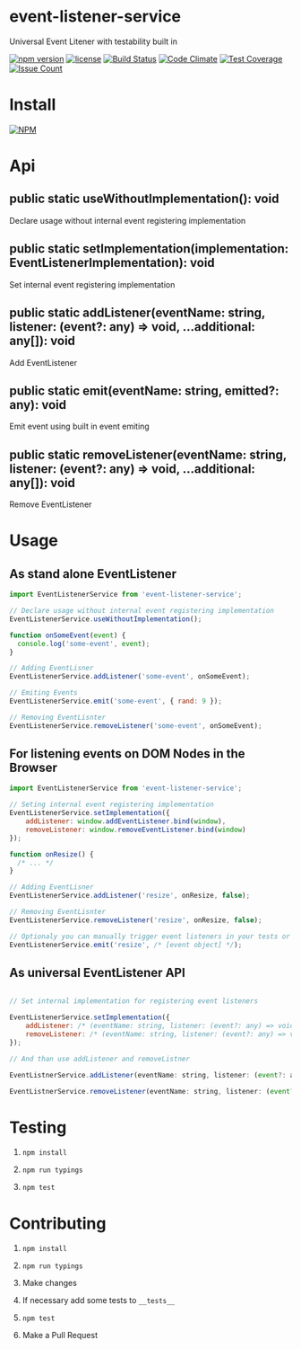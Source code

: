 # event-listener-service
Universal Event Litener with testability built in

[![npm version](https://badge.fury.io/js/event-listener-service.svg)](https://badge.fury.io/js/event-listener-service)
[![license](https://img.shields.io/badge/license-MIT-blue.svg)](https://github.com/NoHomey/event-listener-service)
[![Build Status](https://semaphoreci.com/api/v1/nohomey/event-listener-service/branches/master/badge.svg)](https://semaphoreci.com/nohomey/event-listener-service)
[![Code Climate](https://codeclimate.com/github/NoHomey/event-listener-service/badges/gpa.svg)](https://codeclimate.com/github/NoHomey/event-listener-service)
[![Test Coverage](https://codeclimate.com/github/NoHomey/event-listener-service/badges/coverage.svg)](https://codeclimate.com/github/NoHomey/event-listener-service/coverage)
[![Issue Count](https://codeclimate.com/github/NoHomey/event-listener-service/badges/issue_count.svg)](https://codeclimate.com/github/NoHomey/event-listener-service)


# Install

[![NPM](https://nodei.co/npm/event-listener-service.png?downloads=true&stars=true)](https://nodei.co/npm/event-listener-service/)

# Api

## public static useWithoutImplementation(): void

Declare usage without internal event registering implementation

## public static setImplementation(implementation: EventListenerImplementation): void

Set internal event registering implementation

## public static addListener(eventName: string, listener: (event?: any) => void, ...additional: any[]): void

Add EventListener

## public static emit(eventName: string, emitted?: any): void

Emit event using built in event emiting

## public static removeListener(eventName: string, listener: (event?: any) => void, ...additional: any[]): void

Remove EventListener

# Usage

## As stand alone EventListener

```javascript
import EventListenerService from 'event-listener-service';

// Declare usage without internal event registering implementation
EventListenerService.useWithoutImplementation();

function onSomeEvent(event) {
  console.log('some-event', event);
}

// Adding EventLisner
EventListenerService.addListener('some-event', onSomeEvent);

// Emiting Events 
EventListenerService.emit('some-event', { rand: 9 });

// Removing EventLisnter
EventListenerService.removeListener('some-event', onSomeEvent);
```

## For listening events on DOM Nodes in the Browser

```javascript
import EventListenerService from 'event-listener-service';

// Seting internal event registering implementation
EventListenerService.setImplementation({
    addListener: window.addEventListener.bind(window),
    removeListener: window.removeEventListener.bind(window)
});

function onResize() {
  /* ... */
}

// Adding EventLisner
EventListenerService.addListener('resize', onResize, false);

// Removing EventLisnter
EventListenerService.removeListener('resize', onResize, false);

// Optionaly you can manually trigger event listeners in your tests or when you need to fully simulate event 
EventListenerService.emit('resize', /* [event object] */);
```

## As universal EventListener API

```javascript

// Set internal implementation for registering event listeners

EventListenerService.setImplementation({
    addListener: /* (eventName: string, listener: (event?: any) => void, ...additional: any[]) => void */
    removeListener: /* (eventName: string, listener: (event?: any) => void, ...additional: any[]) => void */
});

// And than use addListener and removeListner

EventListnerService.addListener(eventName: string, listener: (event?: any) => void, ...additional: any[]);

EventListnerService.removeListener(eventName: string, listener: (event?: any) => void, ...additional: any[]);
```

# Testing

1. `npm install`

2. `npm run typings`

3. `npm test`

# Contributing

1. `npm install`

2. `npm run typings`

3. Make changes

4. If necessary add some tests to `__tests__`

5. `npm test`

6. Make a Pull Request

